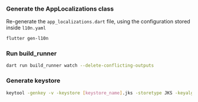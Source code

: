 ### Generate the AppLocalizations class

Re-generate the `app_localizations.dart` file, using the configuration stored inside `l10n.yaml`

```bash
flutter gen-l10n
```

### Run build_runner

```bash
dart run build_runner watch --delete-conflicting-outputs
```

### Generate keystore

```bash
keytool -genkey -v -keystore [keystore_name].jks -storetype JKS -keyalg RSA -keysize 2048 -validity 10000 -alias [alias_name]
```
